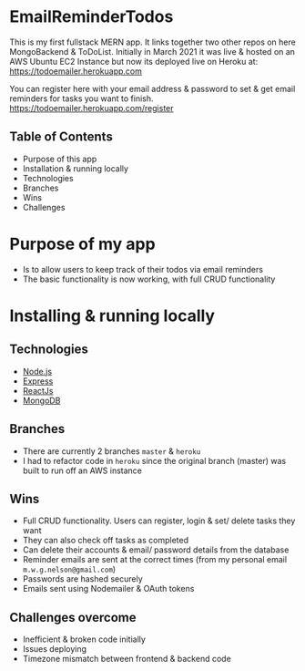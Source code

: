 # EmailReminderTodos
This is my first fullstack MERN app. It links together two other repos on here MongoBackend & ToDoList. 
Initially in March 2021 it was live & hosted on an AWS Ubuntu EC2 Instance
but now its deployed live on Heroku at: 
https://todoemailer.herokuapp.com 

You can register here with your email address & password to set & get email reminders for tasks you want to finish. 
https://todoemailer.herokuapp.com/register

## Table of Contents

- Purpose of this app
- Installation & running locally
- Technologies
- Branches
- Wins
- Challenges


# Purpose of my app
- Is to allow users to keep track of their todos via email reminders
- The basic functionality is now working, with full CRUD functionality

# Installing & running locally

## **Technologies**

- [Node.js](https://nodejs.org/)
- [Express](https://expressjs.com/)
- [ReactJs](https://reactjs.org/)
- [MongoDB](https://www.mongodb.com/)
## Branches

- There are currently 2 branches `master` & `heroku`
- I had to refactor code in `heroku` since the original branch (master)
 was built to run off an AWS instance

## Wins
 - Full CRUD functionality. Users can register, login & set/ delete tasks they want
 - They can also check off tasks as completed
 - Can delete their accounts & email/ password details from the database
 - Reminder emails are sent at the correct times (from my personal email `m.w.g.nelson@gmail.com`)
 - Passwords are hashed securely
 - Emails sent using Nodemailer & OAuth tokens 

## Challenges overcome
 - Inefficient & broken code initially
 - Issues deploying
 - Timezone mismatch between frontend & backend code

